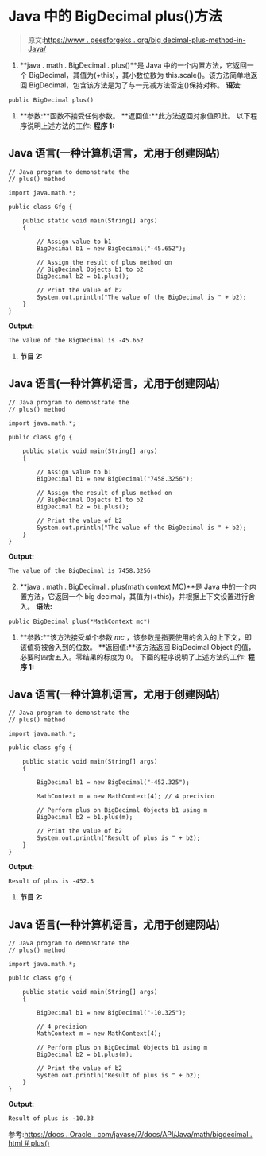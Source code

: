 # Java 中的 BigDecimal plus()方法

> 原文:[https://www . geesforgeks . org/big decimal-plus-method-in-Java/](https://www.geeksforgeeks.org/bigdecimal-plus-method-in-java/)

1.  **java . math . BigDecimal . plus()**是 Java 中的一个内置方法，它返回一个 BigDecimal，其值为(+this)，其小数位数为 this.scale()。该方法简单地返回 BigDecimal，包含该方法是为了与一元减方法否定()保持对称。
    **语法:**

```
public BigDecimal plus()
```

1.  **参数:**函数不接受任何参数。
    **返回值:**此方法返回对象值即此。
    以下程序说明上述方法的工作:
    **程序 1:**

## Java 语言(一种计算机语言，尤用于创建网站)

```
// Java program to demonstrate the
// plus() method

import java.math.*;

public class Gfg {

    public static void main(String[] args)
    {

        // Assign value to b1
        BigDecimal b1 = new BigDecimal("-45.652");

        // Assign the result of plus method on
        // BigDecimal Objects b1 to b2
        BigDecimal b2 = b1.plus();

        // Print the value of b2
        System.out.println("The value of the BigDecimal is " + b2);
    }
}
```

**Output:** 

```
The value of the BigDecimal is -45.652
```

1.  **节目 2:**

## Java 语言(一种计算机语言，尤用于创建网站)

```
// Java program to demonstrate the
// plus() method

import java.math.*;

public class gfg {

    public static void main(String[] args)
    {

        // Assign value to b1
        BigDecimal b1 = new BigDecimal("7458.3256");

        // Assign the result of plus method on
        // BigDecimal Objects b1 to b2
        BigDecimal b2 = b1.plus();

        // Print the value of b2
        System.out.println("The value of the BigDecimal is " + b2);
    }
}
```

**Output:** 

```
The value of the BigDecimal is 7458.3256
```

2.  **java . math . BigDecimal . plus(math context MC)**是 Java 中的一个内置方法，它返回一个 big decimal，其值为(+this)，并根据上下文设置进行舍入。
    **语法:**

```
public BigDecimal plus(*MathContext mc*)
```

1.  **参数:**该方法接受单个参数 *mc* ，该参数是指要使用的舍入的上下文，即该值将被舍入到的位数。
    **返回值:**该方法返回 BigDecimal Object 的值，必要时四舍五入。零结果的标度为 0。
    下面的程序说明了上述方法的工作:
    **程序 1:**

## Java 语言(一种计算机语言，尤用于创建网站)

```
// Java program to demonstrate the
// plus() method

import java.math.*;

public class gfg {

    public static void main(String[] args)
    {

        BigDecimal b1 = new BigDecimal("-452.325");

        MathContext m = new MathContext(4); // 4 precision

        // Perform plus on BigDecimal Objects b1 using m
        BigDecimal b2 = b1.plus(m);

        // Print the value of b2
        System.out.println("Result of plus is " + b2);
    }
}
```

**Output:** 

```
Result of plus is -452.3
```

1.  **节目 2:**

## Java 语言(一种计算机语言，尤用于创建网站)

```
// Java program to demonstrate the
// plus() method

import java.math.*;

public class gfg {

    public static void main(String[] args)
    {

        BigDecimal b1 = new BigDecimal("-10.325");

        // 4 precision
        MathContext m = new MathContext(4);

        // Perform plus on BigDecimal Objects b1 using m
        BigDecimal b2 = b1.plus(m);

        // Print the value of b2
        System.out.println("Result of plus is " + b2);
    }
}
```

**Output:** 

```
Result of plus is -10.33
```

参考:[https://docs . Oracle . com/javase/7/docs/API/Java/math/bigdecimal . html # plus()](https://docs.oracle.com/javase/7/docs/api/java/math/BigDecimal.html#plus())